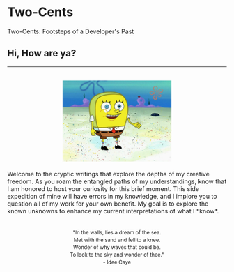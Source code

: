 # Two-Cents
Two-Cents: Footsteps of a Developer's Past

## Hi, How are ya?
___
<br>
<center>
    <img src="./img/hi-how-are-ya.png" alt="drawing" width="250"/>
</center>

<br>
Welcome to the cryptic writings that explore the depths of my creative freedom. As you roam the entangled paths of my understandings, know that I am honored to host your curiosity for this brief moment. This side expedition of mine will have errors in my knowledge, and I implore you to question all of my work for your own benefit. My goal is to explore the known unknowns to enhance my current interpretations of what I *know*. 
<br>
<br>
<center><p><small> "In the walls, lies a dream of the sea.
<br>
Met with the sand and fell to a knee.
<br>
Wonder of why waves that could be.
<br>
To look to the sky and wonder of thee."
<br>
- Idee Caye 
</small></p></center>